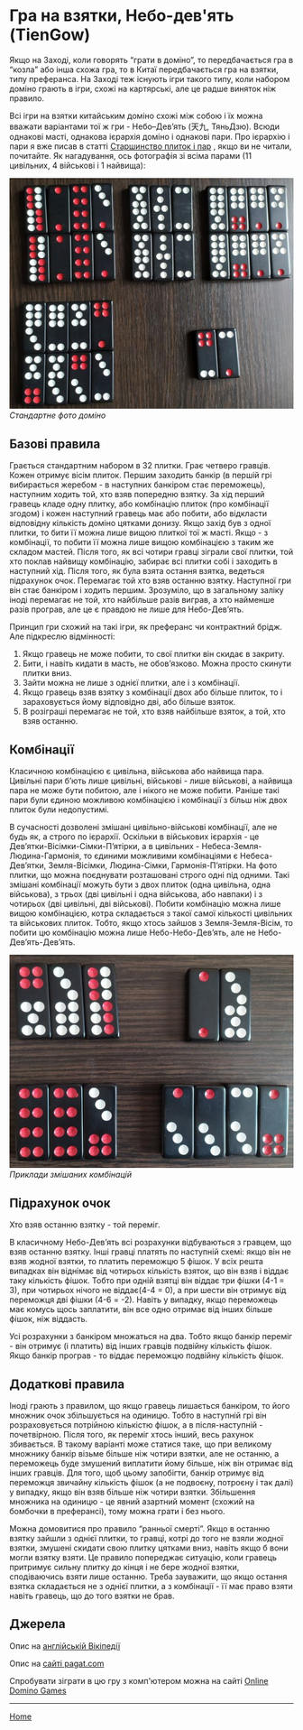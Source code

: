 # Гра на взятки, Небо-дев'ять (TienGow)

Якщо на Заході, коли говорять “грати в доміно”, то передбачається гра в “козла” або інша схожа гра, то в Китаї передбачається гра на взятки, типу преферанса. На Заході теж існують ігри такого типу, коли набором доміно грають в ігри, схожі на картярські, але це радше виняток ніж правило. 

Всі ігри на взятки китайським доміно схожі між собою і їх можна вважати варіантами тої ж гри - Небо–Дев’ять (天九, ТяньДзю). Всюди однакові масті, однакова ієрархія доміно і однакові пари. Про ієрархію і пари я вже писав в статті [Старшинство плиток і пар](/wpua/gupai/hierarchy.html) , якщо ви не читали, почитайте. Як нагадування, ось фотографія зі всіма парами (11 цивільних, 4 військові і 1 найвища): 

![](/docs/assets/images/gupai/gupai-deck.jpg?w=554)
_Стандартне фото доміно_

## Базові правила 

Грається стандартним набором в 32 плитки. Грає четверо гравців. Кожен отримує вісім плиток. Першим заходить банкір (в першій грі вибирається жеребом - в наступних банкіром стає переможець), наступним ходить той, хто взяв попередню взятку. За хід перший гравець кладе одну плитку, або комбінацію плиток (про комбінації згодом) і кожен наступний гравець має або побити, або відкласти відповідну кількість доміно цятками донизу. Якщо захід був з одної плитки, то бити її можна лише вищою плиткої тої ж масті. Якщо - з комбінації, то побити її можна лише вищою комбінацією з таким же складом мастей. Після того, як всі чотири гравці зіграли свої плитки, той хто поклав найвищу комбінацію, забирає всі плитки собі і заходить в наступний хід. Після того, як була взята остання взятка, ведеться підрахунок очок. Перемагає той хто взяв останню взятку. Наступної гри він стає банкіром і ходить першим. Зрозуміло, що в загальному заліку іноді перемагає не той, хто найбільше разів виграв, а хто найменше разів програв, але це є правдою не лише для Небо-Дев’ять. 

Принцип гри схожий на такі ігри, як преферанс чи контрактний брідж. Але підкреслю відмінності: 

 1. Якщо гравець не може побити, то свої плитки він скидає в закриту.
 2. Бити, і навіть кидати в масть, не обов’язково. Можна просто скинути плитки вниз.
 3. Зайти можна не лише з однієї плитки, але і з комбінації.
 4. Якщо гравець взяв взятку з комбінації двох або більше плиток, то і зараховується йому відповідно дві, або більше взяток.
 5. В розіграші перемагає не той, хто взяв найбільше взяток, а той, хто взяв останню.

## Комбінації 

Класичною комбінацією є цивільна, військова або найвища пара. Цивільні пари б’ють лише цивільні, військові - лише військові, а найвища пара не може бути побитою, але і нікого не може побити. Раніше такі пари були єдиною можливою комбінацією і комбінації з більш ніж двох плиток були недопустимі. 

В сучасності дозволені змішані цивільно-військові комбінації, але не будь як, а строго по ієрархії. Оскільки в військових ієрархія - це Дев’ятки-Вісімки-Сімки-П’ятірки, а в цивільних - Небеса-Земля-Людина-Гармонія, то єдиними можливими комбінаціями є Небеса-Дев’ятки, Земля-Вісімки, Людина-Сімки, Гармонія-П’ятірки. На фото плитки, що можна поєднувати розташовані строго одні під одними. Такі змішані комбінації можуть бути з двох плиток (одна цивільна, одна військова), з трьох (дві цивільні і одна військова, або навпаки) і з чотирьох (дві цивільні, дві військові). Побити комбінацію можна лише вищою комбінацією, котра складається з такої самої кількості цивільних та військових плиток. Тобто, якщо хтось зайшов з Земля-Земля-Вісім, то побити цю комбінацію можна лише Небо-Небо-Дев’ять, але не Небо-Дев’ять-Дев’ять. 

![](/docs/assets/images/gupai/tiengow-mixed-pairs.jpg?w=590)
_Приклади змішаних комбінацій_

## Підрахунок очок 

Хто взяв останню взятку - той переміг. 

В класичному Небо-Дев’ять всі розрахунки відбуваються з гравцем, що взяв останню взятку. Інші гравці платять по наступній схемі: якщо він не взяв жодної взятки, то платить переможцю 5 фішок. У всіх решта випадках він віднімає від чотирьох кількість взяток, що він взяв і віддає таку кількість фішок. Тобто при одній взятці він віддає три фішки (4-1 = 3), при чотирьох нічого не віддає(4-4 = 0), а при шести він отримує від переможця дві фішки (4-6 = -2). Навіть у випадку, якщо переможець має комусь щось заплатити, він все одно отримає від інших більше фішок, ніж віддасть. 

Усі розрахунки з банкіром множаться на два. Тобто якщо банкір переміг - він отримує (і платить) від інших гравців подвійну кількість фішок. Якщо банкір програв - то віддає переможцю подвійну кількість фішок. 

## Додаткові правила 

Іноді грають з правилом, що якщо гравець лишається банкіром, то його множник очок збільшується на одиницю. Тобто в наступній грі він розраховується потрійною кількістю фішок, а в після-наступній - почетвірною. Після того, як переміг хтось інший, весь рахунок збивається. В такому варіанті може статися таке, що при великому множнику банкір візьме більше ніж чотири взятки, але не останню, а переможець буде змушений виплатити йому більше, ніж він отримає від інших гравців. Для того, щоб цьому запобігти, банкір отримує від переможця звичайну кількість фішок (а не подвоєну, потроєну і так далі) у випадку, якщо він взяв більше ніж чотири взятки. Збільшення множника на одиницю - це явний азартний момент (схожий на бомбочки в преферансі), тому можна грати і без нього. 

Можна домовитися про правило “ранньої смерті”. Якщо в останню взятку зайшли з однієї плитки, то гравці, котрі до того не взяли жодної взятки, змушені скидати свою плитку цятками вниз, навіть якщо б вони могли взятку взяти. Це правило попереджає ситуацію, коли гравець притримує сильну плитку до кінця і не бере жодної взятки, сподіваючись взяти лише останню. Треба зауважити, що якщо остання взятка складається не з однієї плитки, а з комбінації - її має право взяти навіть гравець, що до того взятки не брав. 

## Джерела 

Опис на [англійській Вікіпедії](https://en.wikipedia.org/wiki/Tien_Gow#Domino_games) 

Опис на [сайті pagat.com](https://www.pagat.com/domino/trick/tiengow.html) 

Спробувати зіграти в цю гру з комп'ютером можна на сайті [Online Domino Games](http://www.onlinedominogames.com/tien-gow) 

---  

[Home](/wpua/gupai/index.html)
